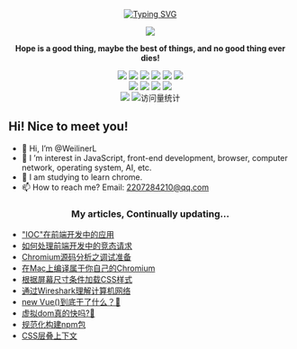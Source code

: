 <div align="center">
  
  <!-- dynamic typing effect 动态打字效果 -->
  <div align="center">
    <a href="http://me.crecode.cn/">
      <img src="https://readme-typing-svg.demolab.com?font=Fira+Code&pause=1000&width=435&lines=console.log(%22Hello%2C%20World%22);&center=true&size=27" alt="Typing SVG" />
    </a>
  </div>

  <!-- knock code pictures 敲代码的图片 -->
  <img src="https://cdn.jsdelivr.net/gh/sun0225SUN/sun0225SUN/assets/images/coding.gif" /><br>

  <!-- profile logo 个人资料徽标 -->
<p><b>Hope is a good thing, maybe the best of things, and no good thing ever dies!</b></p>
</div>

<!-- profile logo 个人资料徽标 -->
<!-- 
  技术栈标签, 小标签来自: https://shields.io/
  1. shields 链接格式: https://img.shields.io/badge/-{标签文本}-{标签背景色}?style={标签类型}&logo={标签前面 Logo}&logoColor={Logo 颜色}
  2. shields 可选 Logo 列表参考: https://github.com/simple-icons/simple-icons/blob/develop/slugs.md
-->
<div align="center">
  <img src="https://img.shields.io/badge/-CSS-ffa940?style=flat&logo=css3&logoColor=white">
  <img src="https://img.shields.io/badge/-HTML-a0d911?style=flat&logo=html5&logoColor=white">
  <img src="https://img.shields.io/badge/-JavaScript-f6da1c?style=flat&logo=javascript&logoColor=white">
  <img src="https://img.shields.io/badge/-TypeScript-2b6dbf?style=flat&logo=typescript&logoColor=white">
  <img src="https://img.shields.io/badge/-Vue-42b883?style=flat&logo=vue.js&logoColor=green">
  <img src="https://img.shields.io/badge/-React-00b4ce?style=flat&logo=react&logoColor=white">
</div>
<div align="center">
  <img src="https://img.shields.io/badge/-Webpack-%232C3A42?style=flat&logo=webpack">
  <img src="https://img.shields.io/badge/-Node.js-3C873A?style=flat&logo=Node.js&logoColor=white">
  <img src="https://img.shields.io/badge/-Koa-33333D?style=flat&logo=koa&logoColor=white">
  <img src="https://img.shields.io/badge/-Express-eee?style=flat&logo=express&logoColor=444">
</div>
<div align="center">
  <a href="http://me.crecode.cn"><img src="https://img.shields.io/badge/Blog-掘金-blue" /></a>
  <!-- visitor statistics logo 访问量统计徽标 -->
  <img src="https://komarev.com/ghpvc/?username=WeilinerL&label=Views&color=0e75b6&style=flat" alt="访问量统计" />
</div>


## Hi! Nice to meet you!

<!-- 个人简介 -->
- 👋 Hi, I’m @WeilinerL
- 👀 I ’m interest in JavaScript, front-end development, browser, computer network, operating system, AI, etc.
- 🌱 I am studying to learn chrome.
- 📫 How to reach me? Email: 2207284210@qq.com

<!-- 活动 -->
<h3 align="center">My articles, Continually updating...</h3>
<table align="center">
    <!-- posts start -->
    <ul>
      <li><a href="https://juejin.cn/post/7260756459671044153">"IOC"在前端开发中的应用</a></li>
      <li><a href="https://juejin.cn/post/7280740005567332404">如何处理前端开发中的竞态请求</a></li>
      <li><a href="https://juejin.cn/post/7327926127397339155">Chromium源码分析之调试准备</a></li>
      <li><a href="https://juejin.cn/post/7324501285625036863">在Mac上编译属于你自己的Chromium</a></li>
      <li><a href="https://juejin.cn/post/7293122002725077027">根据屏幕尺寸条件加载CSS样式</a></li>
      <li><a href="https://juejin.cn/post/7288992783581790208">通过Wireshark理解计算机网络</a></li>
      <li><a href="https://juejin.cn/post/7235591859669827640">new Vue()到底干了什么？🚀</a></li>
      <li><a href="https://juejin.cn/post/7235484890019692602">虚拟dom真的快吗?🚀</a></li>
      <li><a href="https://juejin.cn/post/7163631242565877768">规范化构建npm包</a></li>
      <li><a href="https://juejin.cn/post/7282605849709051939">CSS层叠上下文</a></li>
    </ul>
    <!-- posts end -->
    </td>
  </tr>
</table>
